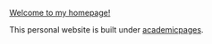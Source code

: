 [Welcome to my homepage!](https://ianwengchan.github.io/)

This personal website is built under [academicpages](https://github.com/academicpages/academicpages.github.io).
